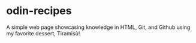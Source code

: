 # odin-recipes

A simple web page showcasing knowledge in HTML, Git, and Github using my favorite dessert, Tiramisù!
